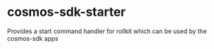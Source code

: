 # cosmos-sdk-starter
Provides a start command handler for rollkit which can be used by the cosmos-sdk apps

